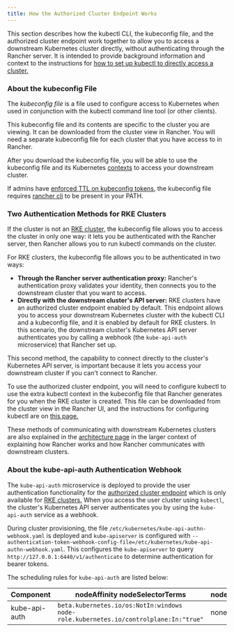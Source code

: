 ```yaml
---
title: How the Authorized Cluster Endpoint Works
---
```


<head>
  <link rel="canonical" href="https://ranchermanager.docs.rancher.com/how-to-guides/new-user-guides/manage-clusters/access-clusters/authorized-cluster-endpoint"/>
</head>

This section describes how the kubectl CLI, the kubeconfig file, and the authorized cluster endpoint work together to allow you to access a downstream Kubernetes cluster directly, without authenticating through the Rancher server. It is intended to provide background information and context to the instructions for [how to set up kubectl to directly access a cluster.](use-kubectl-and-kubeconfig.md#authenticating-directly-with-a-downstream-cluster)

### About the kubeconfig File

The _kubeconfig file_ is a file used to configure access to Kubernetes when used in conjunction with the kubectl command line tool (or other clients).

This kubeconfig file and its contents are specific to the cluster you are viewing. It can be downloaded from the cluster view in Rancher. You will need a separate kubeconfig file for each cluster that you have access to in Rancher.

After you download the kubeconfig file, you will be able to use the kubeconfig file and its Kubernetes [contexts](https://kubernetes.io/docs/reference/kubectl/cheatsheet/#kubectl-context-and-configuration) to access your downstream cluster.

If admins have [enforced TTL on kubeconfig tokens](../../../../reference-guides/about-the-api/api-tokens.md#setting-ttl-on-kubeconfig-tokens), the kubeconfig file requires [rancher cli](../../../../reference-guides/cli-with-rancher/cli-with-rancher.md) to be present in your PATH.


### Two Authentication Methods for RKE Clusters

If the cluster is not an [RKE cluster,](../../../new-user-guides/kubernetes-clusters-in-rancher-setup/launch-kubernetes-with-rancher/launch-kubernetes-with-rancher.md) the kubeconfig file allows you to access the cluster in only one way: it lets you be authenticated with the Rancher server, then Rancher allows you to run kubectl commands on the cluster.

For RKE clusters, the kubeconfig file allows you to be authenticated in two ways:

- **Through the Rancher server authentication proxy:** Rancher's authentication proxy validates your identity, then connects you to the downstream cluster that you want to access.
- **Directly with the downstream cluster's API server:** RKE clusters have an authorized cluster endpoint enabled by default. This endpoint allows you to access your downstream Kubernetes cluster with the kubectl CLI and a kubeconfig file, and it is enabled by default for RKE clusters. In this scenario, the downstream cluster's Kubernetes API server authenticates you by calling a webhook (the `kube-api-auth` microservice) that Rancher set up.

This second method, the capability to connect directly to the cluster's Kubernetes API server, is important because it lets you access your downstream cluster if you can't connect to Rancher.

To use the authorized cluster endpoint, you will need to configure kubectl to use the extra kubectl context in the kubeconfig file that Rancher generates for you when the RKE cluster is created. This file can be downloaded from the cluster view in the Rancher UI, and the instructions for configuring kubectl are on [this page.](use-kubectl-and-kubeconfig.md#authenticating-directly-with-a-downstream-cluster)

These methods of communicating with downstream Kubernetes clusters are also explained in the [architecture page](../../../../reference-guides/rancher-manager-architecture/communicating-with-downstream-user-clusters.md) in the larger context of explaining how Rancher works and how Rancher communicates with downstream clusters.

### About the kube-api-auth Authentication Webhook

The `kube-api-auth` microservice is deployed to provide the user authentication functionality for the [authorized cluster endpoint](../../../../reference-guides/rancher-manager-architecture/communicating-with-downstream-user-clusters.md#4-authorized-cluster-endpoint) which is only available for [RKE clusters.](../../../new-user-guides/kubernetes-clusters-in-rancher-setup/launch-kubernetes-with-rancher/launch-kubernetes-with-rancher.md) When you access the user cluster using `kubectl`, the cluster's Kubernetes API server authenticates you by using the `kube-api-auth` service as a webhook.

During cluster provisioning, the file `/etc/kubernetes/kube-api-authn-webhook.yaml` is deployed and `kube-apiserver` is configured with `--authentication-token-webhook-config-file=/etc/kubernetes/kube-api-authn-webhook.yaml`. This configures the `kube-apiserver` to query `http://127.0.0.1:6440/v1/authenticate` to determine authentication for bearer tokens.

The scheduling rules for `kube-api-auth` are listed below:

| Component            | nodeAffinity nodeSelectorTerms             | nodeSelector | Tolerations                                                                    |
| -------------------- | ------------------------------------------ | ------------ | ------------------------------------------------------------------------------ |
| kube-api-auth        | `beta.kubernetes.io/os:NotIn:windows`<br/>`node-role.kubernetes.io/controlplane:In:"true"` | none         | `operator:Exists`              |
